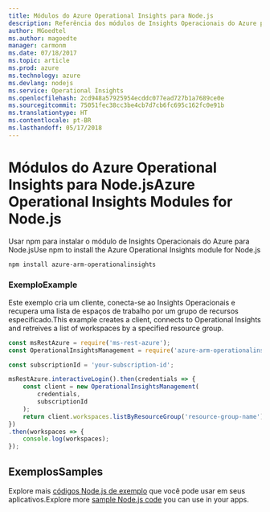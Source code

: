 ```yaml
---
title: Módulos do Azure Operational Insights para Node.js
description: Referência dos módulos de Insights Operacionais do Azure para Node.js
author: MGoedtel
ms.author: magoedte
manager: carmonm
ms.date: 07/18/2017
ms.topic: article
ms.prod: azure
ms.technology: azure
ms.devlang: nodejs
ms.service: Operational Insights
ms.openlocfilehash: 2cd948a57925954ecddc077ead727b1a7689ce0e
ms.sourcegitcommit: 75051fec38cc3be4cb7d7cb6fc695c162fc0e91b
ms.translationtype: HT
ms.contentlocale: pt-BR
ms.lasthandoff: 05/17/2018
---
```

# <a name="azure-operational-insights-modules-for-nodejs"></a><span data-ttu-id="b2506-103">Módulos do Azure Operational Insights para Node.js</span><span class="sxs-lookup"><span data-stu-id="b2506-103">Azure Operational Insights Modules for Node.js</span></span>

<span data-ttu-id="b2506-104">Usar npm para instalar o módulo de Insights Operacionais do Azure para Node.js</span><span class="sxs-lookup"><span data-stu-id="b2506-104">Use npm to install the Azure Operational Insights module for Node.js</span></span>

```bash
npm install azure-arm-operationalinsights
```

### <a name="example"></a><span data-ttu-id="b2506-105">Exemplo</span><span class="sxs-lookup"><span data-stu-id="b2506-105">Example</span></span> 

<span data-ttu-id="b2506-106">Este exemplo cria um cliente, conecta-se ao Insights Operacionais e recupera uma lista de espaços de trabalho por um grupo de recursos especificado.</span><span class="sxs-lookup"><span data-stu-id="b2506-106">This example creates a client, connects to Operational Insights and retreives a list of workspaces by a specified resource group.</span></span>

```javascript
const msRestAzure = require('ms-rest-azure');
const OperationalInsightsManagement = require('azure-arm-operationalinsights');

const subscriptionId = 'your-subscription-id';

msRestAzure.interactiveLogin().then(credentials => {
    const client = new OperationalInsightsManagement(
        credentials,
        subscriptionId
    );
    return client.workspaces.listByResourceGroup('resource-group-name');
})
.then(workspaces => {
    console.log(workspaces);
});
``` 

## <a name="samples"></a><span data-ttu-id="b2506-107">Exemplos</span><span class="sxs-lookup"><span data-stu-id="b2506-107">Samples</span></span>

<span data-ttu-id="b2506-108">Explore mais [códigos Node.js de exemplo](https://azure.microsoft.com/resources/samples/?platform=nodejs) que você pode usar em seus aplicativos.</span><span class="sxs-lookup"><span data-stu-id="b2506-108">Explore more [sample Node.js code](https://azure.microsoft.com/resources/samples/?platform=nodejs) you can use in your apps.</span></span>
